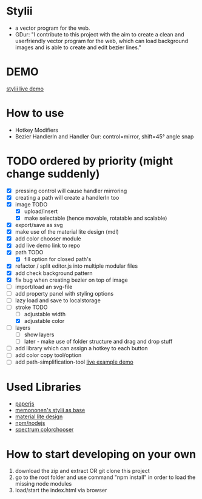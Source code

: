 # Stylii
 - a vector program for the web.
 - GDur: "I contribute to this project with the aim to create a clean and userfriendly vector program for the web, which can load background images and is able to create and edit bezier lines."
 
DEMO
==
 [stylii live demo](https://dl.dropboxusercontent.com/u/8938703/workspace/web/stylii/editor.html)

How to use
==
 - Hotkey Modifiers
  - Bezier HandlerIn and Handler Our: control=mirror, shift=45° angle snap

TODO ordered by priority (might change suddenly)
==
  - [x] pressing control will cause handler mirroring
  - [x] creating a path will create a handlerIn too
  - [x] image TODO
    - [x] upload/insert
    - [x] make selectable (hence movable, rotatable and scalable)
  - [x] export/save as svg
  - [x] make use of the material lite design (mdl)
  - [x] add color chooser module
  - [x] add live demo link to repo
  - [x] path TODO
    - [x] fill option for closed path's
  - [x] refactor / split editor.js into multiple modular files
  - [x] add check background pattern
  - [x] fix bug when creating bezier on top of image
  - [ ] import/load an svg-file
  - [ ] add property panel with styling options
  - [ ] lazy load and save to localstorage
  - [ ] stroke TODO
    - [ ] adjustable width
    - [x] adjustable color
  - [ ] layers
    - [ ] show layers
    - [ ] later - make use of folder structure and drag and drop stuff
  - [ ] add library which can assign a hotkey to each button
  - [ ] add color copy tool/option
  - [ ] add path-simplification-tool [live example demo](http://paperjs.org/examples/path-simplification/)

Used Libraries
==
 - [paperjs](http://paperjs.org/)
 - [memononen's stylii as base](https://github.com/memononen/stylii)
 - [material lite design](http://www.getmdl.io/)
 - [npm/nodejs](https://nodejs.org/en/)
 - [spectrum colorchooser](https://bgrins.github.io/spectrum/)
  
How to start developing on your own
==
  1. download the zip and extract OR git clone this project
  2. go to the root folder and use command "npm install" in order to load the missing node modules
  3. load/start the index.html via browser
